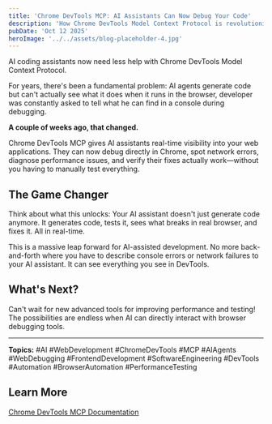 ```yaml
---
title: 'Chrome DevTools MCP: AI Assistants Can Now Debug Your Code'
description: 'How Chrome DevTools Model Context Protocol is revolutionizing AI-assisted web development'
pubDate: 'Oct 12 2025'
heroImage: '../../assets/blog-placeholder-4.jpg'
---
```


AI coding assistants now need less help with Chrome DevTools Model Context Protocol.

For years, there's been a fundamental problem: AI agents generate code but can't actually see what it does when it runs in the browser, developer was constantly asked to tell what he can find in a console during debugging.

**A couple of weeks ago, that changed.**

Chrome DevTools MCP gives AI assistants real-time visibility into your web applications. They can now debug directly in Chrome, spot network errors, diagnose performance issues, and verify their fixes actually work—without you having to manually test everything.

## The Game Changer

Think about what this unlocks: Your AI assistant doesn't just generate code anymore. It generates code, tests it, sees what breaks in real browser, and fixes it. All in real-time.

This is a massive leap forward for AI-assisted development. No more back-and-forth where you have to describe console errors or network failures to your AI assistant. It can see everything you see in DevTools.

## What's Next?

Can't wait for new advanced tools for improving performance and testing! The possibilities are endless when AI can directly interact with browser debugging tools.

---

**Topics:** #AI #WebDevelopment #ChromeDevTools #MCP #AIAgents #WebDebugging #FrontendDevelopment #SoftwareEngineering #DevTools #Automation #BrowserAutomation #PerformanceTesting

## Learn More
[Chrome DevTools MCP Documentation](https://lnkd.in/eVHtEQak)
